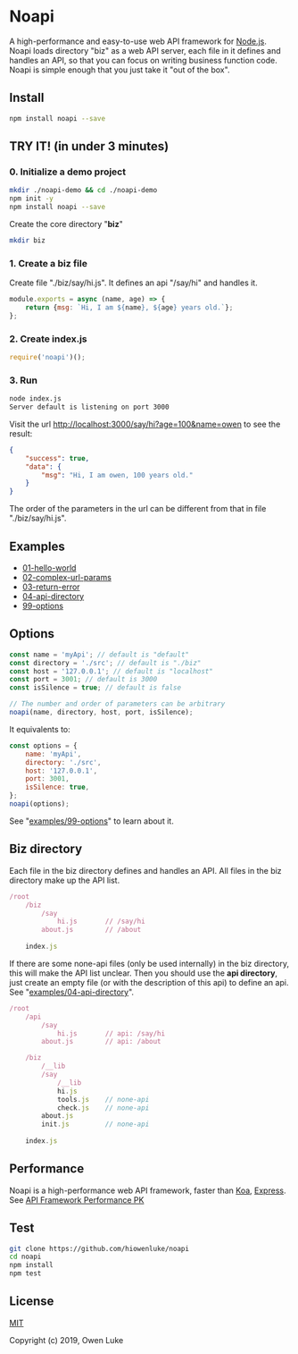 
# Noapi

A high-performance and easy-to-use web API framework for [Node.js](https://nodejs.org). Noapi loads directory "biz" as a web API server, each file in it defines and handles an API, so that you can focus on writing business function code. Noapi is simple enough that you just take it "out of the box".

## Install

```sh
npm install noapi --save
```

## TRY IT! (in under 3 minutes)

### 0. Initialize a demo project

```sh
mkdir ./noapi-demo && cd ./noapi-demo
npm init -y
npm install noapi --save
```

Create the core directory "**biz**"

```sh
mkdir biz
```

### 1. Create a biz file

Create file "./biz/say/hi.js". It defines an api "/say/hi" and handles it. 

```js
module.exports = async (name, age) => {
    return {msg: `Hi, I am ${name}, ${age} years old.`};
};
```

### 2. Create index.js

```js
require('noapi')();
```

### 3. Run

```sh
node index.js
Server default is listening on port 3000
```

Visit the url [http://localhost:3000/say/hi?age=100&name=owen]() to see the result:
```json
{
    "success": true,
    "data": {
        "msg": "Hi, I am owen, 100 years old."
    }
}
```
The order of the parameters in the url can be different from that in file "./biz/say/hi.js".

## Examples

* [01-hello-world](./examples/01-hello-world)
* [02-complex-url-params](./examples/02-complex-url-params)
* [03-return-error](./examples/03-return-error)
* [04-api-directory](./examples/04-api-directory)
* [99-options](./examples/99-options)

## Options

```js
const name = 'myApi'; // default is "default"
const directory = './src'; // default is "./biz"
const host = '127.0.0.1'; // default is "localhost"
const port = 3001; // default is 3000
const isSilence = true; // default is false

// The number and order of parameters can be arbitrary
noapi(name, directory, host, port, isSilence);
```

It equivalents to:

```js
const options = {
    name: 'myApi',
    directory: './src',
    host: '127.0.0.1',
    port: 3001,
    isSilence: true,
};
noapi(options);
```

See "[examples/99-options](./examples/99-options)" to learn about it.

## Biz directory

Each file in the biz directory defines and handles an API. All files in the biz directory make up the API list.

```js
/root
    /biz
        /say
            hi.js       // /say/hi
        about.js        // /about
     
    index.js    
```

If there are some none-api files (only be used internally) in the biz directory, this will make the API list unclear. Then you should use the **api directory**, just create an empty file (or with the description of this api) to define an api. See "[examples/04-api-directory](./examples/04-api-directory)".

```js
/root
    /api
        /say
            hi.js       // api: /say/hi
        about.js        // api: /about

    /biz
        /__lib
        /say
            /__lib
            hi.js   
            tools.js    // none-api
            check.js    // none-api
        about.js       
        init.js         // none-api
        
    index.js    
```

## Performance

Noapi is a high-performance web API framework, faster than [Koa](https://github.com/koajs/koa), [Express](https://github.com/expressjs/express). See [API Framework Performance PK](https://github.com/hiowenluke/api-frameworks-performance-pk)

## Test

```sh
git clone https://github.com/hiowenluke/noapi
cd noapi
npm install
npm test
```

## License

[MIT](LICENSE)

Copyright (c) 2019, Owen Luke
